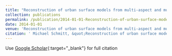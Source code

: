 ```yaml
---
title: "Reconstruction of urban surface models from multi-aspect and multi-baseline interferometric SAR"
collection: publications
permalink: /publication/2014-01-01-Reconstruction-of-urban-surface-models-from-multi-aspect-and-multi-baseline-interferometric-SAR
date: 2014-01-01
venue: 'Reconstruction of urban surface models from multi-aspect and multi-baseline interferometric SAR'
citation: ' Michael Schmitt, &quot;Reconstruction of urban surface models from multi-aspect and multi-baseline interferometric SAR.&quot; Reconstruction of urban surface models from multi-aspect and multi-baseline interferometric SAR, 2014.'
---
```

Use [Google Scholar](https://scholar.google.com/scholar?q=Reconstruction+of+urban+surface+models+from+multi+aspect+and+multi+baseline+interferometric+SAR){:target="_blank"} for full citation